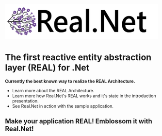 ![Real.Net](./logo.png)

# The first reactive entity abstraction layer (REAL) for .Net

**Currently the best known way to realize the REAL Architecture.**

+ Learn more about the REAL Architecture.
+ Learn more how Real.Net's REAL works and it's state in the introduction presentation.
+ See Real.Net in action with the sample application.

## Make your application **REAL**! Emblossom it with **Real.Net**!
